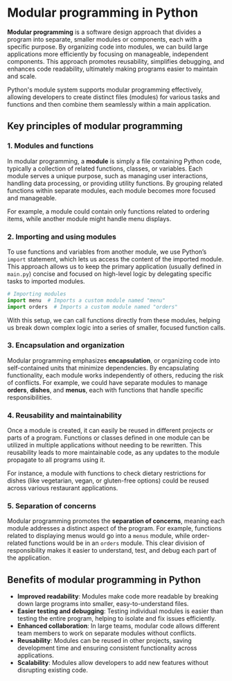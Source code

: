 # Modular programming in Python

**Modular programming** is a software design approach that divides a program into separate, smaller modules or components, each with a specific purpose. By organizing code into modules, we can build large applications more efficiently by focusing on manageable, independent components. This approach promotes reusability, simplifies debugging, and enhances code readability, ultimately making programs easier to maintain and scale.

Python's module system supports modular programming effectively, allowing developers to create distinct files (modules) for various tasks and functions and then combine them seamlessly within a main application.

## Key principles of modular programming

### 1. Modules and functions
In modular programming, a **module** is simply a file containing Python code, typically a collection of related functions, classes, or variables. Each module serves a unique purpose, such as managing user interactions, handling data processing, or providing utility functions. By grouping related functions within separate modules, each module becomes more focused and manageable.

For example, a module could contain only functions related to ordering items, while another module might handle menu displays.

### 2. Importing and using modules
To use functions and variables from another module, we use Python’s `import` statement, which lets us access the content of the imported module. This approach allows us to keep the primary application (usually defined in `main.py`) concise and focused on high-level logic by delegating specific tasks to imported modules.
```python
# Importing modules
import menu  # Imports a custom module named "menu"
import orders  # Imports a custom module named "orders"
```

With this setup, we can call functions directly from these modules, helping us break down complex logic into a series of smaller, focused function calls.

### 3. Encapsulation and organization
Modular programming emphasizes **encapsulation**, or organizing code into self-contained units that minimize dependencies. By encapsulating functionality, each module works independently of others, reducing the risk of conflicts. For example, we could have separate modules to manage **orders**, **dishes**, and **menus**, each with functions that handle specific responsibilities. 

### 4. Reusability and maintainability
Once a module is created, it can easily be reused in different projects or parts of a program. Functions or classes defined in one module can be utilized in multiple applications without needing to be rewritten. This reusability leads to more maintainable code, as any updates to the module propagate to all programs using it.

For instance, a module with functions to check dietary restrictions for dishes (like vegetarian, vegan, or gluten-free options) could be reused across various restaurant applications.

### 5. Separation of concerns
Modular programming promotes the **separation of concerns**, meaning each module addresses a distinct aspect of the program. For example, functions related to displaying menus would go into a `menus` module, while order-related functions would be in an `orders` module. This clear division of responsibility makes it easier to understand, test, and debug each part of the application.


## Benefits of modular programming in Python
- **Improved readability**: Modules make code more readable by breaking down large programs into smaller, easy-to-understand files.
- **Easier testing and debugging**: Testing individual modules is easier than testing the entire program, helping to isolate and fix issues efficiently.
- **Enhanced collaboration**: In large teams, modular code allows different team members to work on separate modules without conflicts.
- **Reusability**: Modules can be reused in other projects, saving development time and ensuring consistent functionality across applications.
- **Scalability**: Modules allow developers to add new features without disrupting existing code.